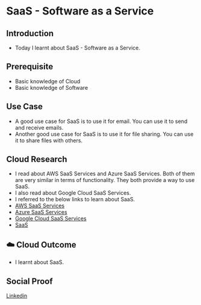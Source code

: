 # SaaS - Software as a Service

## Introduction

- Today I learnt about SaaS - Software as a Service.

## Prerequisite

- Basic knowledge of Cloud
- Basic knowledge of Software

## Use Case

- A good use case for SaaS is to use it for email. You can use it to send and receive emails.
- Another good use case for SaaS is to use it for file sharing. You can use it to share files with others.

## Cloud Research

- I read about AWS SaaS Services and Azure SaaS Services. Both of them are very similar in terms of functionality. They both provide a way to use SaaS.
- I also read about Google Cloud SaaS Services.
- I referred to the below links to learn about SaaS.
- [AWS SaaS Services](https://aws.amazon.com/products/)
- [Azure SaaS Services](https://azure.microsoft.com/en-in/overview/what-is-saas/)
- [Google Cloud SaaS Services](https://cloud.google.com/products/saas)
- [SaaS](https://en.wikipedia.org/wiki/Software_as_a_service)

## ☁️ Cloud Outcome

- I learnt about SaaS.

## Social Proof

[Linkedin](https://www.linkedin.com/feed/update/urn:li:activity:7130585272362102784/)
